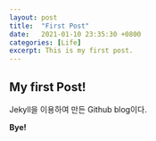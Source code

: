 ```yaml
---
layout: post
title:  "First Post"
date:   2021-01-10 23:35:30 +0800
categories: [Life]
excerpt: This is my first post.
---
```


## My first Post!  

Jekyll을 이용하여 만든 Github blog이다.  

**Bye!**  